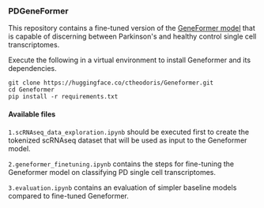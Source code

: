 ### PDGeneFormer
This repository contains a fine-tuned version of the [GeneFormer model](https://huggingface.co/ctheodoris/Geneformer/tree/main) that is capable of discerning between Parkinson's and healthy control single cell transcriptomes.

Execute the following in a virtual environment to install Geneformer and its dependencies.
```
git clone https://huggingface.co/ctheodoris/Geneformer.git
cd Geneformer
pip install -r requirements.txt
```

#### Available files
``` 1.scRNAseq_data_exploration.ipynb ``` should be executed first to create the tokenized scRNAseq dataset that will be used as input to the Geneformer model.

``` 2.geneformer_finetuning.ipynb ``` contains the steps for fine-tuning the Geneformer model on classifying PD single cell transcriptomes.

``` 3.evaluation.ipynb ``` contains an evaluation of simpler baseline models compared to fine-tuned Geneformer.